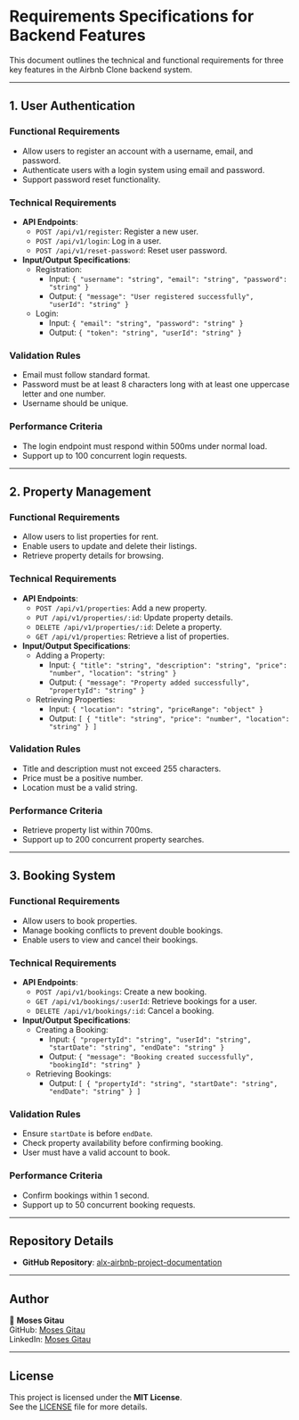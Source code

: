 # Requirements Specifications for Backend Features

This document outlines the technical and functional requirements for three key features in the Airbnb Clone backend system.

---

## **1. User Authentication**

### Functional Requirements
- Allow users to register an account with a username, email, and password.
- Authenticate users with a login system using email and password.
- Support password reset functionality.

### Technical Requirements
- **API Endpoints**:
  - `POST /api/v1/register`: Register a new user.
  - `POST /api/v1/login`: Log in a user.
  - `POST /api/v1/reset-password`: Reset user password.
- **Input/Output Specifications**:
  - Registration:
    - Input: `{ "username": "string", "email": "string", "password": "string" }`
    - Output: `{ "message": "User registered successfully", "userId": "string" }`
  - Login:
    - Input: `{ "email": "string", "password": "string" }`
    - Output: `{ "token": "string", "userId": "string" }`

### Validation Rules
- Email must follow standard format.
- Password must be at least 8 characters long with at least one uppercase letter and one number.
- Username should be unique.

### Performance Criteria
- The login endpoint must respond within 500ms under normal load.
- Support up to 100 concurrent login requests.

---

## **2. Property Management**

### Functional Requirements
- Allow users to list properties for rent.
- Enable users to update and delete their listings.
- Retrieve property details for browsing.

### Technical Requirements
- **API Endpoints**:
  - `POST /api/v1/properties`: Add a new property.
  - `PUT /api/v1/properties/:id`: Update property details.
  - `DELETE /api/v1/properties/:id`: Delete a property.
  - `GET /api/v1/properties`: Retrieve a list of properties.
- **Input/Output Specifications**:
  - Adding a Property:
    - Input: `{ "title": "string", "description": "string", "price": "number", "location": "string" }`
    - Output: `{ "message": "Property added successfully", "propertyId": "string" }`
  - Retrieving Properties:
    - Input: `{ "location": "string", "priceRange": "object" }`
    - Output: `[ { "title": "string", "price": "number", "location": "string" } ]`

### Validation Rules
- Title and description must not exceed 255 characters.
- Price must be a positive number.
- Location must be a valid string.

### Performance Criteria
- Retrieve property list within 700ms.
- Support up to 200 concurrent property searches.

---

## **3. Booking System**

### Functional Requirements
- Allow users to book properties.
- Manage booking conflicts to prevent double bookings.
- Enable users to view and cancel their bookings.

### Technical Requirements
- **API Endpoints**:
  - `POST /api/v1/bookings`: Create a new booking.
  - `GET /api/v1/bookings/:userId`: Retrieve bookings for a user.
  - `DELETE /api/v1/bookings/:id`: Cancel a booking.
- **Input/Output Specifications**:
  - Creating a Booking:
    - Input: `{ "propertyId": "string", "userId": "string", "startDate": "string", "endDate": "string" }`
    - Output: `{ "message": "Booking created successfully", "bookingId": "string" }`
  - Retrieving Bookings:
    - Output: `[ { "propertyId": "string", "startDate": "string", "endDate": "string" } ]`

### Validation Rules
- Ensure `startDate` is before `endDate`.
- Check property availability before confirming booking.
- User must have a valid account to book.

### Performance Criteria
- Confirm bookings within 1 second.
- Support up to 50 concurrent booking requests.

---

## **Repository Details**

- **GitHub Repository**: [alx-airbnb-project-documentation](https://github.com/mosekyle/alx-airbnb-project-documentation)

---

## **Author**

👤 **Moses Gitau**  
GitHub: [Moses Gitau](https://github.com/mosekyle)  
LinkedIn: [Moses Gitau](https://www.linkedin.com/in/moses-gitau-kiarie)

---

## **License**

This project is licensed under the **MIT License**.  
See the [LICENSE](LICENSE) file for more details.

